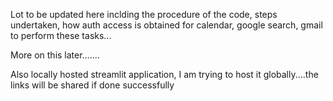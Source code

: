Lot to be updated here inclding the procedure of the code, steps undertaken, how auth access is obtained for calendar, google search, gmail to perform these tasks...

More on this later.......

Also locally hosted streamlit application, I am trying to host it globally....the links will be shared if done successfully
